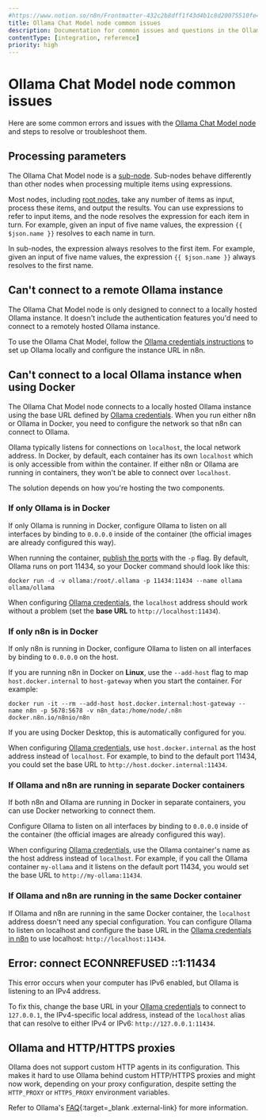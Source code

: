```yaml
---
#https://www.notion.so/n8n/Frontmatter-432c2b8dff1f43d4b1c8d20075510fe4
title: Ollama Chat Model node common issues
description: Documentation for common issues and questions in the Ollama Chat Model node in n8n, a workflow automation platform. Includes details of the issue and suggested solutions.
contentType: [integration, reference]
priority: high
---
```


# Ollama Chat Model node common issues

Here are some common errors and issues with the [Ollama Chat Model node](/integrations/builtin/cluster-nodes/sub-nodes/n8n-nodes-langchain.lmchatollama/index.md) and steps to resolve or troubleshoot them.

## Processing parameters

The Ollama Chat Model node is a [sub-node](/glossary.md#sub-node-n8n). Sub-nodes behave differently than other nodes when processing multiple items using expressions.

Most nodes, including [root nodes](/glossary.md#root-node-n8n), take any number of items as input, process these items, and output the results. You can use expressions to refer to input items, and the node resolves the expression for each item in turn. For example, given an input of five name values, the expression `{{ $json.name }}` resolves to each name in turn.

In sub-nodes, the expression always resolves to the first item. For example, given an input of five name values, the expression `{{ $json.name }}` always resolves to the first name.

## Can't connect to a remote Ollama instance

The Ollama Chat Model node is only designed to connect to a locally hosted Ollama instance. It doesn't include the authentication features you'd need to connect to a remotely hosted Ollama instance.

To use the Ollama Chat Model, follow the [Ollama credentials instructions](/integrations/builtin/credentials/ollama.md) to set up Ollama locally and configure the instance URL in n8n.

## Can't connect to a local Ollama instance when using Docker

The Ollama Chat Model node connects to a locally hosted Ollama instance using the base URL defined by [Ollama credentials](/integrations/builtin/credentials/ollama.md). When you run either n8n or Ollama in Docker, you need to configure the network so that n8n can connect to Ollama.

Ollama typically listens for connections on `localhost`, the local network address. In Docker, by default, each container has its own `localhost` which is only accessible from within the container. If either n8n or Ollama are running in containers, they won't be able to connect over `localhost`.

The solution depends on how you're hosting the two components.

### If only Ollama is in Docker

If only Ollama is running in Docker, configure Ollama to listen on all interfaces by binding to `0.0.0.0` inside of the container (the official images are already configured this way).

When running the container, [publish the ports](https://docs.docker.com/get-started/docker-concepts/running-containers/publishing-ports/) with the `-p` flag. By default, Ollama runs on port 11434, so your Docker command should look like this:

```shell
docker run -d -v ollama:/root/.ollama -p 11434:11434 --name ollama ollama/ollama
```

When configuring [Ollama credentials](/integrations/builtin/credentials/ollama.md), the `localhost` address should work without a problem (set the **base URL** to `http://localhost:11434`).

### If only n8n is in Docker

If only n8n is running in Docker, configure Ollama to listen on all interfaces by binding to `0.0.0.0` on the host.

If you are running n8n in Docker on **Linux**, use the `--add-host` flag to map `host.docker.internal` to `host-gateway` when you start the container. For example:

```shell
docker run -it --rm --add-host host.docker.internal:host-gateway --name n8n -p 5678:5678 -v n8n_data:/home/node/.n8n docker.n8n.io/n8nio/n8n
```

If you are using Docker Desktop, this is automatically configured for you.

When configuring [Ollama credentials](/integrations/builtin/credentials/ollama.md), use `host.docker.internal` as the host address instead of `localhost`. For example, to bind to the default port 11434, you could set the base URL to `http://host.docker.internal:11434`.

### If Ollama and n8n are running in separate Docker containers

If both n8n and Ollama are running in Docker in separate containers, you can use Docker networking to connect them.

Configure Ollama to listen on all interfaces by binding to `0.0.0.0` inside of the container (the official images are already configured this way).

When configuring [Ollama credentials](/integrations/builtin/credentials/ollama.md), use the Ollama container's name as the host address instead of `localhost`. For example, if you call the Ollama container `my-ollama` and it listens on the default port 11434, you would set the base URL to `http://my-ollama:11434`.

### If Ollama and n8n are running in the same Docker container

If Ollama and n8n are running in the same Docker container, the `localhost` address doesn't need any special configuration. You can configure Ollama to listen on localhost and configure the base URL in the [Ollama credentials in n8n](/integrations/builtin/credentials/ollama.md) to use localhost: `http://localhost:11434`.

<!-- vale from-microsoft.HeadingColons = NO -->
## Error: connect ECONNREFUSED ::1:11434
<!-- vale from-microsoft.HeadingColons = YES -->

This error occurs when your computer has IPv6 enabled, but Ollama is listening to an IPv4 address.

To fix this, change the base URL in your [Ollama credentials](/integrations/builtin/credentials/ollama.md) to connect to `127.0.0.1`, the IPv4-specific local address, instead of the `localhost` alias that can resolve to either IPv4 or IPv6: `http://127.0.0.1:11434`.

## Ollama and HTTP/HTTPS proxies

Ollama does not support custom HTTP agents in its configuration. This makes it hard to use Ollama behind custom HTTP/HTTPS proxies and might now work, depending on your proxy configuration, despite setting the `HTTP_PROXY` or `HTTPS_PROXY` environment variables.

Refer to Ollama's [FAQ](https://github.com/ollama/ollama/blob/main/docs/faq.md#how-do-i-use-ollama-behind-a-proxy){:target=_blank .external-link} for more information.

